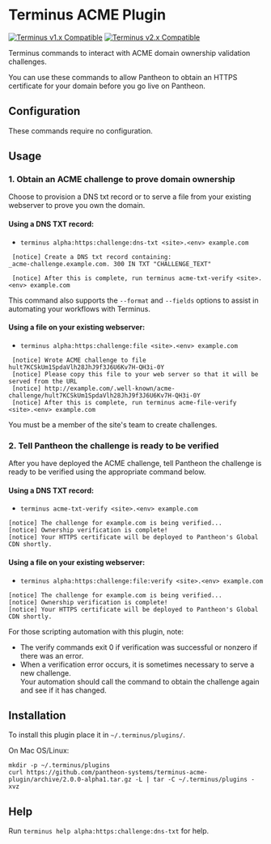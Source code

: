 # Terminus ACME Plugin

[![Terminus v1.x Compatible](https://img.shields.io/badge/terminus-v1.x-green.svg)](https://github.com/pantheon-systems/terminus)
[![Terminus v2.x Compatible](https://img.shields.io/badge/terminus-v2.x-green.svg)](https://github.com/pantheon-systems/terminus)

Terminus commands to interact with ACME domain ownership validation challenges.

You can use these commands to allow Pantheon to obtain an HTTPS certificate for your domain
before you go live on Pantheon.

## Configuration

These commands require no configuration.

## Usage
### 1. Obtain an ACME challenge to prove domain ownership
Choose to provision a DNS txt record or to serve a file from your existing webserver to prove you own the domain.

#### Using a DNS TXT record:
* `terminus alpha:https:challenge:dns-txt <site>.<env> example.com`
```
 [notice] Create a DNS txt record containing:
_acme-challenge.example.com. 300 IN TXT "CHALLENGE_TEXT"

 [notice] After this is complete, run terminus acme-txt-verify <site>.<env> example.com
```

This command also supports the `--format` and `--fields` options to assist in automating
your workflows with Terminus.

#### Using a file on your existing webserver:
* `terminus alpha:https:challenge:file <site>.<env> example.com`
```
 [notice] Wrote ACME challenge to file hult7KCSkUm1SpdaVlh28JhJ9f3J6U6Kv7H-QH3i-0Y
 [notice] Please copy this file to your web server so that it will be served from the URL
 [notice] http://example.com/.well-known/acme-challenge/hult7KCSkUm1SpdaVlh28JhJ9f3J6U6Kv7H-QH3i-0Y
 [notice] After this is complete, run terminus acme-file-verify <site>.<env> example.com
```

You must be a member of the site's team to create challenges.

### 2. Tell Pantheon the challenge is ready to be verified
After you have deployed the ACME challenge, tell Pantheon the challenge is ready to be verified
using the appropriate command below.

#### Using a DNS TXT record:
 * `terminus acme-txt-verify <site>.<env> example.com`
 ```
 [notice] The challenge for example.com is being verified...
 [notice] Ownership verification is complete!
 [notice] Your HTTPS certificate will be deployed to Pantheon's Global CDN shortly.
```

#### Using a file on your existing webserver:
 * `terminus alpha:https:challenge:file:verify <site>.<env> example.com`
 ```
 [notice] The challenge for example.com is being verified...
 [notice] Ownership verification is complete!
 [notice] Your HTTPS certificate will be deployed to Pantheon's Global CDN shortly.
```

For those scripting automation with this plugin, note:
 * The verify commands exit 0 if verification was successful or nonzero if there was an error.
 * When a verification error occurs, it is sometimes necessary to serve a new challenge.  
   Your automation should call the command to obtain the challenge again and see if it has changed.

## Installation
To install this plugin place it in `~/.terminus/plugins/`.

On Mac OS/Linux:
```
mkdir -p ~/.terminus/plugins
curl https://github.com/pantheon-systems/terminus-acme-plugin/archive/2.0.0-alpha1.tar.gz -L | tar -C ~/.terminus/plugins -xvz
```

## Help
Run `terminus help alpha:https:challenge:dns-txt` for help.
